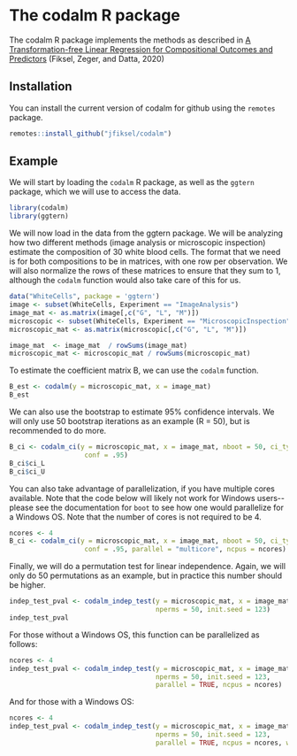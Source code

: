 
# The codalm R package

The codalm R package implements the methods as described in [A Transformation-free Linear Regression for Compositional Outcomes and Predictors](https://arxiv.org/abs/2004.07881) (Fiksel, Zeger, and Datta, 2020)

## Installation

You can install the current version of codalm for github using the `remotes` package.

``` r
remotes::install_github("jfiksel/codalm")
```

## Example

We will start by loading the `codalm` R package, as well as the `ggtern` package,
which we will use to access the data.

```r
library(codalm)
library(ggtern)
```

We will now load in the data from the ggtern package. We will be analyzing how
two different methods (image analysis or microscopic inspection) estimate the composition
of 30 white blood cells. The format that we need is for both compositions to be in matrices,
with one row per observation. We will also normalize the rows of these matrices to ensure 
that they sum to 1, although the `codalm` function would also take care of this for us.

```r
data("WhiteCells", package = 'ggtern')
image <- subset(WhiteCells, Experiment == "ImageAnalysis")
image_mat <- as.matrix(image[,c("G", "L", "M")])
microscopic <- subset(WhiteCells, Experiment == "MicroscopicInspection")
microscopic_mat <- as.matrix(microscopic[,c("G", "L", "M")])

image_mat  <- image_mat  / rowSums(image_mat)
microscopic_mat <- microscopic_mat / rowSums(microscopic_mat)
```

To estimate the coefficient matrix B, we can use the `codalm` function.

```r
B_est <- codalm(y = microscopic_mat, x = image_mat)
B_est
```
We can also use the bootstrap to estimate 95% confidence intervals. We will
only use 50 bootstrap iterations as an example (R = 50), but is recommended to do more.

```r
B_ci <- codalm_ci(y = microscopic_mat, x = image_mat, nboot = 50, ci_type = "perc",
                   conf = .95)
B_ci$ci_L
B_ci$ci_U
```

You can also take advantage of parallelization, if you have multiple cores available.
Note that the code below will likely not work for Windows users--please see the documentation
for `boot` to see how one would parallelize for a Windows OS. Note that the number
of cores is not required to be 4.

```r
ncores <- 4
B_ci <- codalm_ci(y = microscopic_mat, x = image_mat, nboot = 50, ci_type = "perc",
                   conf = .95, parallel = "multicore", ncpus = ncores)
```

Finally, we will do a permutation test for linear independence. Again, we will only do 50
permutations as an example, but in practice this number should be higher.

```r
indep_test_pval <- codalm_indep_test(y = microscopic_mat, x = image_mat,
                                     nperms = 50, init.seed = 123)
indep_test_pval
```

For those without a Windows OS, this function can be parallelized as follows:

```r
ncores <- 4
indep_test_pval <- codalm_indep_test(y = microscopic_mat, x = image_mat,
                                     nperms = 50, init.seed = 123,
                                     parallel = TRUE, ncpus = ncores)
```

And for those with a Windows OS:

```r
ncores <- 4
indep_test_pval <- codalm_indep_test(y = microscopic_mat, x = image_mat,
                                     nperms = 50, init.seed = 123,
                                     parallel = TRUE, ncpus = ncores, windowsOS = TRUE)
```
